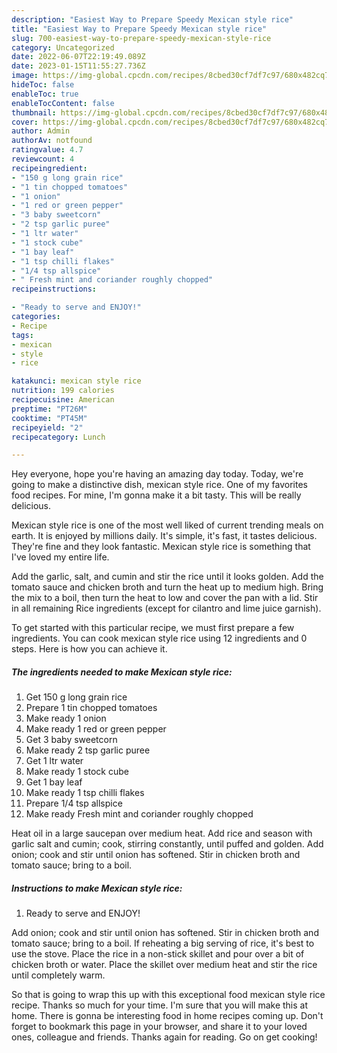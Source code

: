 ```yaml
---
description: "Easiest Way to Prepare Speedy Mexican style rice"
title: "Easiest Way to Prepare Speedy Mexican style rice"
slug: 700-easiest-way-to-prepare-speedy-mexican-style-rice
category: Uncategorized
date: 2022-06-07T22:19:49.089Z
date: 2023-01-15T11:55:27.736Z
image: https://img-global.cpcdn.com/recipes/8cbed30cf7df7c97/680x482cq70/mexican-style-rice-recipe-main-photo.jpg
hideToc: false
enableToc: true
enableTocContent: false
thumbnail: https://img-global.cpcdn.com/recipes/8cbed30cf7df7c97/680x482cq70/mexican-style-rice-recipe-main-photo.jpg
cover: https://img-global.cpcdn.com/recipes/8cbed30cf7df7c97/680x482cq70/mexican-style-rice-recipe-main-photo.jpg
author: Admin
authorAv: notfound
ratingvalue: 4.7
reviewcount: 4
recipeingredient:
- "150 g long grain rice"
- "1 tin chopped tomatoes"
- "1 onion"
- "1 red or green pepper"
- "3 baby sweetcorn"
- "2 tsp garlic puree"
- "1 ltr water"
- "1 stock cube"
- "1 bay leaf"
- "1 tsp chilli flakes"
- "1/4 tsp allspice"
- " Fresh mint and coriander roughly chopped"
recipeinstructions:

- "Ready to serve and ENJOY!"
categories:
- Recipe
tags:
- mexican
- style
- rice

katakunci: mexican style rice 
nutrition: 199 calories
recipecuisine: American
preptime: "PT26M"
cooktime: "PT45M"
recipeyield: "2"
recipecategory: Lunch

---
```



Hey everyone, hope you're having an amazing day today. Today, we're going to make a distinctive dish, mexican style rice. One of my favorites food recipes. For mine, I'm gonna make it a bit tasty. This will be really delicious.

Mexican style rice is one of the most well liked of current trending meals on earth. It is enjoyed by millions daily. It's simple, it's fast, it tastes delicious. They're fine and they look fantastic. Mexican style rice is something that I've loved my entire life.

Add the garlic, salt, and cumin and stir the rice until it looks golden. Add the tomato sauce and chicken broth and turn the heat up to medium high. Bring the mix to a boil, then turn the heat to low and cover the pan with a lid. Stir in all remaining Rice ingredients (except for cilantro and lime juice garnish).


To get started with this particular recipe, we must first prepare a few ingredients. You can cook mexican style rice using 12 ingredients and 0 steps. Here is how you can achieve it.

<!--inarticleads1-->

##### The ingredients needed to make Mexican style rice:

1. Get 150 g long grain rice
1. Prepare 1 tin chopped tomatoes
1. Make ready 1 onion
1. Make ready 1 red or green pepper
1. Get 3 baby sweetcorn
1. Make ready 2 tsp garlic puree
1. Get 1 ltr water
1. Make ready 1 stock cube
1. Get 1 bay leaf
1. Make ready 1 tsp chilli flakes
1. Prepare 1/4 tsp allspice
1. Make ready  Fresh mint and coriander roughly chopped


Heat oil in a large saucepan over medium heat. Add rice and season with garlic salt and cumin; cook, stirring constantly, until puffed and golden. Add onion; cook and stir until onion has softened. Stir in chicken broth and tomato sauce; bring to a boil. 

<!--inarticleads2-->

##### Instructions to make Mexican style rice:


1. Ready to serve and ENJOY!

Add onion; cook and stir until onion has softened. Stir in chicken broth and tomato sauce; bring to a boil. If reheating a big serving of rice, it&#39;s best to use the stove. Place the rice in a non-stick skillet and pour over a bit of chicken broth or water. Place the skillet over medium heat and stir the rice until completely warm. 

So that is going to wrap this up with this exceptional food mexican style rice recipe. Thanks so much for your time. I'm sure that you will make this at home. There is gonna be interesting food in home recipes coming up. Don't forget to bookmark this page in your browser, and share it to your loved ones, colleague and friends. Thanks again for reading. Go on get cooking!
